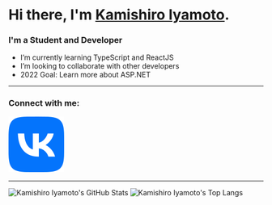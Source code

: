 # Hi there, I'm [Kamishiro Iyamoto][vk].

### I'm a Student and Developer

- I’m currently learning TypeScript and ReactJS
- I’m looking to collaborate with other developers
- 2022 Goal: Learn more about ASP.NET

---

### Connect with me:

[![vk](VK.svg)][vk]

---

<img alt="Kamishiro Iyamoto's GitHub Stats" src="https://github-readme-stats.vercel.app/api?username=KamishiroIyamoto&title_color=ffffff&icon_color=ffffff&bg_color=0d1117&text_color=ffffff&border_color=ffffff" />

<img alt="Kamishiro Iyamoto's Top Langs" src="https://github-readme-stats.vercel.app/api/top-langs?username=KamishiroIyamoto&layout=compact&title_color=ffffff&icon_color=ffffff&bg_color=0d1117&text_color=ffffff&border_color=ffffff" />

[vk]: https://vk.com/kamishiro_iyamoto

